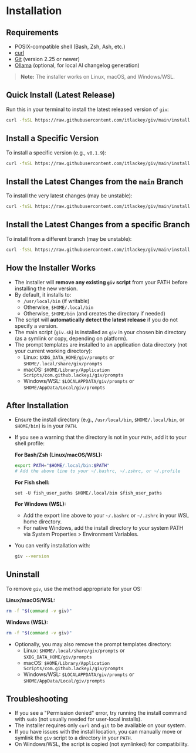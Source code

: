 # Installation

## Requirements

- POSIX-compatible shell (Bash, Zsh, Ash, etc.)
- [curl](https://curl.se/)
- [Git](https://git-scm.com/) (version 2.25 or newer)
- [Ollama](https://ollama.com/) (optional, for local AI changelog generation)

> **Note:** The installer works on Linux, macOS, and Windows/WSL.

## Quick Install (Latest Release)

Run this in your terminal to install the latest released version of `giv`:

```bash
curl -fsSL https://raw.githubusercontent.com/itlackey/giv/main/install.sh | sh
```

## Install a Specific Version

To install a specific version (e.g., `v0.1.9`):

```bash
curl -fsSL https://raw.githubusercontent.com/itlackey/giv/main/install.sh | sh -s -- --version v0.1.9
```

## Install the Latest Changes from the `main` Branch

To install the very latest changes (may be unstable):

```bash
curl -fsSL https://raw.githubusercontent.com/itlackey/giv/main/install.sh | sh -s -- --version main
```

## Install the Latest Changes from a specific Branch

To install from a different branch (may be unstable):

```bash
curl -fsSL https://raw.githubusercontent.com/itlackey/giv/main/install.sh | sh -s -- --version <branch name>
```

## How the Installer Works

- The installer will **remove any existing `giv` script** from your PATH before installing the new version.
- By default, it installs to:
  - `/usr/local/bin` (if writable)
  - Otherwise, `$HOME/.local/bin`
  - Otherwise, `$HOME/bin` (and creates the directory if needed)
- The script will **automatically detect the latest release** if you do not specify a version.
- The main script (`giv.sh`) is installed as `giv` in your chosen bin directory (as a symlink or copy, depending on platform).
- The prompt templates are installed to an application data directory (not your current working directory):
  - Linux: `$XDG_DATA_HOME/giv/prompts` or `$HOME/.local/share/giv/prompts`
  - macOS: `$HOME/Library/Application Scripts/com.github.lackeyi/giv/prompts`
  - Windows/WSL: `$LOCALAPPDATA/giv/prompts` or `$HOME/AppData/Local/giv/prompts`

## After Installation

- Ensure the install directory (e.g., `/usr/local/bin`, `$HOME/.local/bin`, or `$HOME/bin`) is in your `PATH`.
- If you see a warning that the directory is not in your `PATH`, add it to your shell profile:

  **For Bash/Zsh (Linux/macOS/WSL):**

  ```bash
  export PATH="$HOME/.local/bin:$PATH"
  # Add the above line to your ~/.bashrc, ~/.zshrc, or ~/.profile
  ```

  **For Fish shell:**

  ```fish
  set -U fish_user_paths $HOME/.local/bin $fish_user_paths
  ```

  **For Windows (WSL):**
  - Add the export line above to your `~/.bashrc` or `~/.zshrc` in your WSL home directory.
  - For native Windows, add the install directory to your system PATH via System Properties > Environment Variables.

- You can verify installation with:

  ```bash
  giv --version
  ```

## Uninstall

To remove `giv`, use the method appropriate for your OS:

**Linux/macOS/WSL:**

```bash
rm -f "$(command -v giv)"
```

**Windows (WSL):**

```bash
rm -f "$(command -v giv)"
```

- Optionally, you may also remove the prompt templates directory:
  - Linux: `$HOME/.local/share/giv/prompts` or `$XDG_DATA_HOME/giv/prompts`
  - macOS: `$HOME/Library/Application Scripts/com.github.lackeyi/giv/prompts`
  - Windows/WSL: `$LOCALAPPDATA/giv/prompts` or `$HOME/AppData/Local/giv/prompts`

## Troubleshooting

- If you see a "Permission denied" error, try running the install command with `sudo` (not usually needed for user-local installs).
- The installer requires only `curl` and `git` to be available on your system.
- If you have issues with the install location, you can manually move or symlink the `giv` script to a directory in your `PATH`.
- On Windows/WSL, the script is copied (not symlinked) for compatibility.

